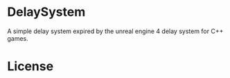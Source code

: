 # DelaySystem
A simple delay system expired by the unreal engine 4 delay system for C++ games.

# License
